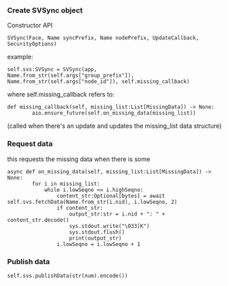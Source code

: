 ### Create SVSync object

Constructor API
```
SVSync(Face, Name syncPrefix, Name nodePrefix, UpdateCallback, SecurityOptions)
```

example:
```
self.svs:SVSync = SVSync(app, Name.from_str(self.args["group_prefix"]), Name.from_str(self.args["node_id"]), self.missing_callback)
```

where self.missing_callback refers to:

```
def missing_callback(self, missing_list:List[MissingData]) -> None:
        aio.ensure_future(self.on_missing_data(missing_list))
```
(called when there's an update and updates the missing_list data structure)

### Request data
this requests the missing data when there is some

```
async def on_missing_data(self, missing_list:List[MissingData]) -> None:
        for i in missing_list:
            while i.lowSeqno <= i.highSeqno:
                content_str:Optional[bytes] = await self.svs.fetchData(Name.from_str(i.nid), i.lowSeqno, 2)
                if content_str:
                    output_str:str = i.nid + ": " + content_str.decode()
                    sys.stdout.write("\033[K")
                    sys.stdout.flush()
                    print(output_str)
                i.lowSeqno = i.lowSeqno + 1
```

### Publish data
```
self.svs.publishData(str(num).encode())
```